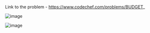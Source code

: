 Link to the problem - https://www.codechef.com/problems/BUDGET_


![image](https://user-images.githubusercontent.com/57552973/223178163-482f5f5e-5222-4f0b-9ba5-f754ebdab809.png)


![image](https://user-images.githubusercontent.com/57552973/223178224-c4e96d4d-6d86-444e-80c3-65f0f9c037e3.png)
